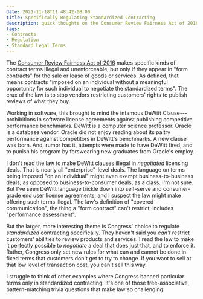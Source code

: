 ```yaml
---
date: 2021-11-18T11:48:42-08:00
title: Specifically Regulating Standardized Contracting
description: quick thoughts on the Consumer Review Fairness Act of 2016
tags:
- Contracts
- Regulation
- Standard Legal Terms
---
```


The [Consumer Review Fairness Act of 2016](https://www.govinfo.gov/app/details/PLAW-114publ258) makes specific kinds of contract terms illegal and unenforceable, but only if they appear in "form contracts" for the sale or lease of goods or services.  As defined, that means contracts "imposed on an individual without a meaningful opportunity for such individual to negotiate the standardized terms".  The crux of the law is to stop vendors restricting customers' rights to publish reviews of what they buy.

Working in software, this brought to mind the infamous DeWitt Clause---prohibitions in software license agreements against publishing competitive performance benchmarks.  DeWitt is a computer science professor.  Oracle is a database vendor.  Oracle did not enjoy reading about its paltry performance against competitors in DeWitt's benchmarks.  A new clause was born.  And, rumor has it, attempts were made to have DeWitt fired, and to punish his program by forswearing new graduates from Oracle's employ.

I don't read the law to make DeWitt clauses illegal in _negotiated_ licensing deals.  That is nearly all "enterprise"-level deals.  The language on terms being imposed "on an individual" might even exempt business-to-business deals, as opposed to business-to-consumer deals, as a class.  I'm not sure.  But I've seen DeWitt language trickle down into self-serve and consumer-grade end user license agreements, and I suspect the law might make offering such terms illegal.  The law's definition of "covered communication", the thing a "form contract" can't restrict, includes "performance assessment".

But the larger, more interesting theme is Congress' choice to regulate _standardized_ contracting specifically.  They haven't said you _can't_ restrict customers' abilities to review products and services.  I read the law to make it perfectly possible to _negotiate_ a deal that does just that, and to enforce it.  Rather, Congress only set new rules for what can and cannot be done in fixed terms that customers don't get to try to change.  If you want to sell at that low level of transaction cost, you can't sell this way.

I struggle to think of other examples where Congress banned particular terms only in standardized contracting.  It's one of those free-associative, pattern-matching trivia questions that make law so challenging.
